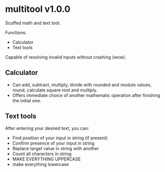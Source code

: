 # multitool v1.0.0

Scuffed math and text tool.

Functions:
  - Calculator
  - Text tools

  Capable of resolving invalid inputs without crashing (wow).
  
## Calculator
  - Can add, subtract, multiply, divide with rounded and modulo values, round, calculate square root and multiply.
  - Offers immediate choice of another mathematic operation after finishing the initial one.

## Text tools
  After entering your desired text, you can:
   - Find position of your input in string (if present)
   - Confirm presence of your input in string
   - Replace target value in string with another
   - Count all characters in string
   - MAKE EVERYTHING UPPERCASE
   - make everything lowercase
